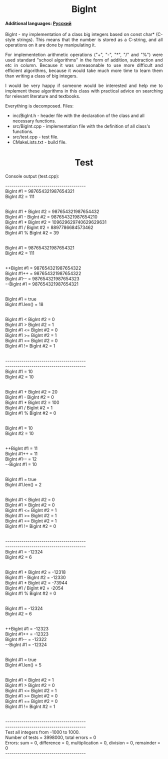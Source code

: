 <h1 align="center">BigInt</h1>
<h4>Additional languages: <a href="https://github.com/AlferovKirill/Study/blob/main/№2%20BigInt/README.RU.md">Русский</a></h4>

<p align="justify">BigInt - my implementation of a class big integers based on const char* (C-style strings). This means that the number is stored as a C-string, and all operations on it are done by manipulating it.</p>

<p align="justify">For implementetion arithmetic operations ("+", "-", "*", "/" and "%") were used standard "school algorithms" in the form of addition, subtraction and etc in column. Because it was unreasonable to use more difficult and efficient algorithms, because it would take much more time to learn them than writing a class of big integers.</p>

<p align="justify">I would be very happy if someone would be interested and help me to implement these algorithms in this class with practical advice on searching for relevant literature and textbooks.</p>

<p align="justify">Everything is decomposed. Files:</p>

<ul>
  <li>inc/BigInt.h - header file with the declaration of the class and all necessary functions.</li>
  <li>src/BigInt.cpp - implementation file with the definition of all class's functions.</li>
  <li>src/test.cpp - test file.</li>
  <li>CMakeLists.txt - build file.</li>
</ul>

<h1 align="center">Test</h1>
<p align="justify">Console output (test.cpp):</p>

<p>
----------------------------------------<br>
BigInt #1 = 987654321987654321<br>
BigInt #2 = 111<br><br>

BigInt #1 + BigInt #2 = 987654321987654432<br>
BigInt #1 - BigInt #2 = 987654321987654210<br>
BigInt #1 * BigInt #2 = 109629629740629629631<br>
BigInt #1 / BigInt #2 = 8897786684573462<br>
BigInt #1 % BigInt #2 = 39<br><br>

BigInt #1 = 987654321987654321<br>
BigInt #2 = 111<br><br>

++BigInt #1 = 987654321987654322<br>
BigInt #1++ = 987654321987654322<br>
BigInt #1-- = 987654321987654323<br>
--BigInt #1 = 987654321987654321<br><br>

BigInt #1 = true<br>
BigInt #1.len() = 18<br><br>

BigInt #1 < BigInt #2 = 0<br>
BigInt #1 > BigInt #2 = 1<br>
BigInt #1 <= BigInt #2 = 0<br>
BigInt #1 >= BigInt #2 = 1<br>
BigInt #1 == BigInt #2 = 0<br>
BigInt #1 != BigInt #2 = 1<br><br>

----------------------------------------<br>
----------------------------------------<br>
BigInt #1 = 10<br>
BigInt #2 = 10<br><br>

BigInt #1 + BigInt #2 = 20<br>
BigInt #1 - BigInt #2 = 0<br>
BigInt #1 * BigInt #2 = 100<br>
BigInt #1 / BigInt #2 = 1<br>
BigInt #1 % BigInt #2 = 0<br><br>

BigInt #1 = 10<br>
BigInt #2 = 10<br><br>

++BigInt #1 = 11<br>
BigInt #1++ = 11<br>
BigInt #1-- = 12<br>
--BigInt #1 = 10<br><br>

BigInt #1 = true<br>
BigInt #1.len() = 2<br><br>

BigInt #1 < BigInt #2 = 0<br>
BigInt #1 > BigInt #2 = 0<br>
BigInt #1 <= BigInt #2 = 1<br>
BigInt #1 >= BigInt #2 = 1<br>
BigInt #1 == BigInt #2 = 1<br>
BigInt #1 != BigInt #2 = 0<br><br>

----------------------------------------<br>
----------------------------------------<br>
BigInt #1 = -12324<br>
BigInt #2 = 6<br><br>

BigInt #1 + BigInt #2 = -12318<br>
BigInt #1 - BigInt #2 = -12330<br>
BigInt #1 * BigInt #2 = -73944<br>
BigInt #1 / BigInt #2 = -2054<br>
BigInt #1 % BigInt #2 = 0<br><br>

BigInt #1 = -12324<br>
BigInt #2 = 6<br><br>

++BigInt #1 = -12323<br>
BigInt #1++ = -12323<br>
BigInt #1-- = -12322<br>
--BigInt #1 = -12324<br><br>

BigInt #1 = true<br>
BigInt #1.len() = 5<br><br>

BigInt #1 < BigInt #2 = 1<br>
BigInt #1 > BigInt #2 = 0<br>
BigInt #1 <= BigInt #2 = 1<br>
BigInt #1 >= BigInt #2 = 0<br>
BigInt #1 == BigInt #2 = 0<br>
BigInt #1 != BigInt #2 = 1<br><br>

----------------------------------------<br>
----------------------------------------<br>
Test all integers from -1000 to 1000.<br>
Number of tests = 3998000, total errors = 0<br>
Errors: sum = 0, difference = 0, multiplication = 0, division = 0, remainder = 0<br>
----------------------------------------<br>
</p>
